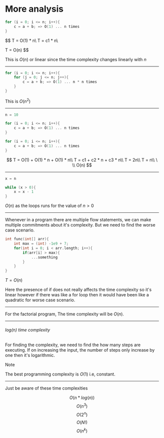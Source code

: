 # More analysis

```c
for (i = 0; i <= n; i++){
    c = a + b; => O(1) ... n times
}
```

$$
T = O(1) * n\\
T = c1 * n\\

T = O(n)
$$

This is $O(n)$ or linear since the time complexity changes linearly with $n$

---

```c
for (i = 0; i <= n; i++){
    for (j = 0; j <= n; j++){
        c = a + b; => O(1) ... n * n times
    }
}
```

This is $O(n^2)$

---

```c
n = 10

for (i = 0; i <= n; i++){
    c = a + b; => O(1) ... n times
}

for (i = 0; i <= n; i++){
    c = a + b; => O(1) ... n times
}
```

$$
T = O(1) + O(1) * n + O(1) * n\\
T = c1 + c2 * n + c3 * n\\
T = 2n\\
T = n\\
\ \\
O(n)
$$

---

```c
x = n

while (x > 0){
    x = x - 1
}
```

$O(n)$ as the loops runs for the value of $n > 0$

---

Whenever in a program there are multiple flow statements, we can make multiple commitments about it's complexity. But we need to find the worse case scenario.

```c
int func(int[] arr){
    int max = (int) -1e9 + 7;
    for(int i = 0; i < arr.length; i++){
        if(arr[i] > max){
            ...something
        }
    }
}
```

$T = O(n)$

Here the presence of if does not really affects the time complexity so it's linear however if there was like a for loop then it would have been like a quadratic for worse case scenario.

---

For the factorial program, The time complexity will be $O(n)$.

---

###### $log(n)$ time complexity

For finding the complexity, we need to find the how many steps are executing.
If on increasing the input, the number of steps only increase by one then it's logarithmic.

> [!NOTE]
> The best programming complexity is $O(1)$ i.e, constant.

---

Just be aware of these time complexities

$$O(n * log(n))$$
$$O(n^3)$$
$$O(2^n)$$
$$O(N!)$$
$$O(n^k)$$

